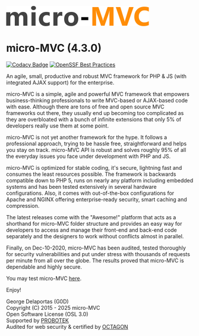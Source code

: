 ![alt tag](https://github.com/g0d/micro-MVC/blob/master/site/pix/micro_mvc.png)

# micro-MVC (4.3.0)

[![Codacy Badge](https://app.codacy.com/project/badge/Grade/889562a17e174c438fd56d35780822b0)](https://app.codacy.com/gh/g0d/micro-MVC/dashboard)
[![OpenSSF Best Practices](https://www.bestpractices.dev/projects/10058/badge)](https://www.bestpractices.dev/projects/10058)

An agile, small, productive and robust MVC framework for PHP & JS (with integrated AJAX support) for the enterprise.

micro-MVC is a simple, agile and powerful MVC framework that empowers business-thinking professionals to write MVC-based or 
AJAX-based code with ease. Although there are tons of free and open source MVC frameworks out there, they 
usually end up becoming too complicated as they are overbloated with a bunch of infinite extensions that only 
5% of developers really use them at some point.

micro-MVC is not yet another framework for the hype. It follows a professional approach, trying to be hassle free, straightforward and helps you stay on track. micro-MVC API is robust 
and solves roughly 95% of all the everyday issues you face under development with PHP and JS.

micro-MVC is optimized for stable coding, it's secure, lightning fast and consumes the least resources possible.
The framework is backwards compatible down to PHP 5, runs on nearly any platform including embedded systems and has been 
tested extensively in several hardware configurations. Also, it comes with out-of-the-box configurations for Apache and NGINX 
offering enterprise-ready security, smart caching and compression.

The latest releases come with the "Awesome!" platform that acts as a shorthand for micro-MVC folder structure and provides an easy way 
for developers to access and manage their front-end and back-end code separately and the designers to work without conflicts almost in parallel.

Finally, on Dec-10-2020, micro-MVC has been audited, tested thoroughly for security vulnerabilities and put under stress with 
thousands of requests per minute from all over the globe. The results proved that micro-MVC is dependable and highly secure.

You may test micro-MVC [here](https://micro-mvc.co/).

Enjoy!

George Delaportas (G0D)  
Copyright (C) 2015 - 2025 micro-MVC  
Open Software License (OSL 3.0)  
Supported by [PROBOTEK](https://probotek.eu/)  
Audited for web security & certified by [OCTAGON](https://octagonsec.gr/)
